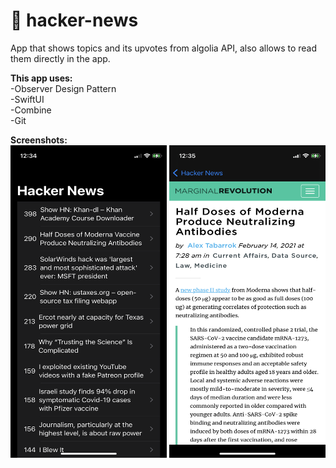# 📰 hacker-news<br/>

App that shows topics and its upvotes from algolia API, also allows to read them directly in the app. <br/>

**This app uses:**<br/>
-Observer Design Pattern<br/>
-SwiftUI<br/>
-Combine<br/>
-Git<br/>

**Screenshots:**<br/>
<img src="Screenshots/Hacker-1.PNG" width="250" height="500"/> <img src="Screenshots/Hacker-2.PNG" width="250" height="500"/>
